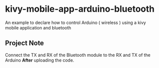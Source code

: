 # kivy-mobile-app-arduino-bluetooth
An example to declare how to control Arduino ( wireless ) using a kivy mobile application and bluetooth

## Project Note
Connect the TX and RX of the Bluetooth module to the RX and TX of the Arduino **After** uploading the code.
